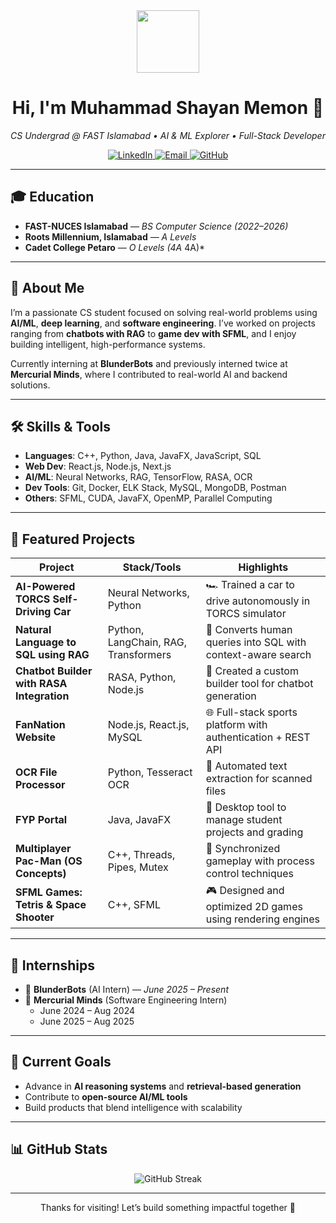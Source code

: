 <div align="center">
  <img src="https://media.giphy.com/media/M9gbBd9nbDrOTu1Mqx/giphy.gif" width="100"/>
  <h1>Hi, I'm Muhammad Shayan Memon 👋</h1>
  <p><em>CS Undergrad @ FAST Islamabad • AI & ML Explorer • Full-Stack Developer</em></p>
  <div>
    <a href="https://www.linkedin.com/in/shayan0773/">
      <img src="https://img.shields.io/badge/LinkedIn-blue?style=for-the-badge&logo=LinkedIn&logoColor=white" alt="LinkedIn"/>
    </a>
    <a href="mailto:shayanmemon17005@gmail.com">
      <img src="https://img.shields.io/badge/Email-Me-D14836?style=for-the-badge&logo=Gmail&logoColor=white" alt="Email"/>
    </a>
    <a href="https://github.com/muhdshayan">
      <img src="https://img.shields.io/badge/GitHub-black?style=for-the-badge&logo=github" alt="GitHub"/>
    </a>
  </div>
</div>

---

## 🎓 Education

- **FAST-NUCES Islamabad** — *BS Computer Science (2022–2026)*  
- **Roots Millennium, Islamabad** — *A Levels*  
- **Cadet College Petaro** — *O Levels (4A* 4A)*

---

## 🚀 About Me

I’m a passionate CS student focused on solving real-world problems using **AI/ML**, **deep learning**, and **software engineering**. I’ve worked on projects ranging from **chatbots with RAG** to **game dev with SFML**, and I enjoy building intelligent, high-performance systems.

Currently interning at **BlunderBots** and previously interned twice at **Mercurial Minds**, where I contributed to real-world AI and backend solutions.

---

## 🛠️ Skills & Tools

- **Languages**: C++, Python, Java, JavaFX, JavaScript, SQL  
- **Web Dev**: React.js, Node.js, Next.js  
- **AI/ML**: Neural Networks, RAG, TensorFlow, RASA, OCR  
- **Dev Tools**: Git, Docker, ELK Stack, MySQL, MongoDB, Postman  
- **Others**: SFML, CUDA, JavaFX, OpenMP, Parallel Computing

---

## 🧠 Featured Projects

| Project                                      | Stack/Tools                            | Highlights                                                  |
|----------------------------------------------|----------------------------------------|-------------------------------------------------------------|
| **AI-Powered TORCS Self-Driving Car**         | Neural Networks, Python                | 🏎️ Trained a car to drive autonomously in TORCS simulator   |
| **Natural Language to SQL using RAG**         | Python, LangChain, RAG, Transformers   | 🤖 Converts human queries into SQL with context-aware search |
| **Chatbot Builder with RASA Integration**     | RASA, Python, Node.js                  | 💬 Created a custom builder tool for chatbot generation     |
| **FanNation Website**                         | Node.js, React.js, MySQL               | 🌐 Full-stack sports platform with authentication + REST API |
| **OCR File Processor**                        | Python, Tesseract OCR                  | 📄 Automated text extraction for scanned files              |
| **FYP Portal**                                | Java, JavaFX                           | 📝 Desktop tool to manage student projects and grading      |
| **Multiplayer Pac-Man (OS Concepts)**         | C++, Threads, Pipes, Mutex             | 👾 Synchronized gameplay with process control techniques     |
| **SFML Games: Tetris & Space Shooter**        | C++, SFML                              | 🎮 Designed and optimized 2D games using rendering engines   |

---

## 💼 Internships

- 🧠 **BlunderBots** (AI Intern) — *June 2025 – Present*  
- 🔧 **Mercurial Minds** (Software Engineering Intern)  
  - June 2024 – Aug 2024  
  - June 2025 – Aug 2025  

---

## 🎯 Current Goals

- Advance in **AI reasoning systems** and **retrieval-based generation**  
- Contribute to **open-source AI/ML tools**  
- Build products that blend intelligence with scalability  

---

## 📊 GitHub Stats

<p align="center">
  <img src="http://github-readme-streak-stats.herokuapp.com?user=muhdshayan&theme=dark&background=000000" alt="GitHub Streak"/>
</p>

---

<p align="center">Thanks for visiting! Let’s build something impactful together 🤝</p>
